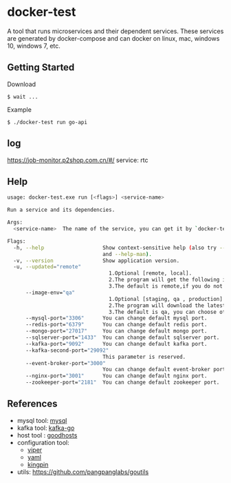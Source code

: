 # docker-test

A tool that runs microservices and their dependent services. These services are generated by docker-compose and can docker on linux, mac, windows 10, windows 7, etc.

## Getting Started

Download
```
$ wait ...
```

Example
```
$ ./docker-test run go-api
```

## log
https://job-monitor.p2shop.com.cn/#/
service: rtc

## Help

```bash
usage: docker-test.exe run [<flags>] <service-name>

Run a service and its dependencies.

Args:
  <service-name>  The name of the service, you can get it by `docker-test.exe ls -h`.

Flags:
  -h, --help                   Show context-sensitive help (also try --help-long
                               and --help-man).
  -v, --version                Show application version.
  -u, --updated="remote"
                                 1.Optional [remote, local].
                                 2.The program will get the following information from the remote: service information,basic test data and docker image.
                                 3.The default is remote,if you do not want to get data from remote, please use local.
      --image-env="qa"
                                 1.Optional [staging, qa , production].
                                 2.The program will download the latest image from Jenkins.
                                 3.The default is qa, you can choose other option
      --mysql-port="3306"      You can change default mysql port.
      --redis-port="6379"      You can change default redis port.
      --mongo-port="27017"     You can change default mongo port.
      --sqlserver-port="1433"  You can change default sqlserver port.
      --kafka-port="9092"      You can change default kafka port.
      --kafka-second-port="29092"
                               This parameter is reserved.
      --event-broker-port="3000"
                               You can change default event-broker port.
      --nginx-port="3001"      You can change default nginx port.
      --zookeeper-port="2181"  You can change default zookeeper port.
```


## References

- mysql tool: [mysql](https://github.com/go-sql-driver/mysql)
- kafka tool: [kafka-go](github.com/segmentio/kafka-go)
- host tool : [goodhosts](github.com/lextoumbourou/goodhosts)
- configuration tool: 
  - [viper](https://github.com/spf13/viper) 
  - [yaml](github.com/ghodss/yaml)
  - [kingpin](github.com/alecthomas/kingpin)
- utils: https://github.com/pangpanglabs/goutils
